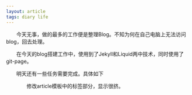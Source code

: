 ```yaml
---
layout: article
tags: diary life
---
```

&emsp;&emsp;今天无事，做的最多的工作便是整理Blog。不知为何在自己电脑上无法访问blog，回去处理。

&emsp;&emsp;在今天的blog搭建工作中，使用到了Jekyll和Liquid两中技术，同时使用了git-page。

&emsp;&emsp;明天还有一些任务需要完成。具体如下

&emsp;&emsp;&emsp;&emsp;修改article模板中的标签部分，显示很挤。
